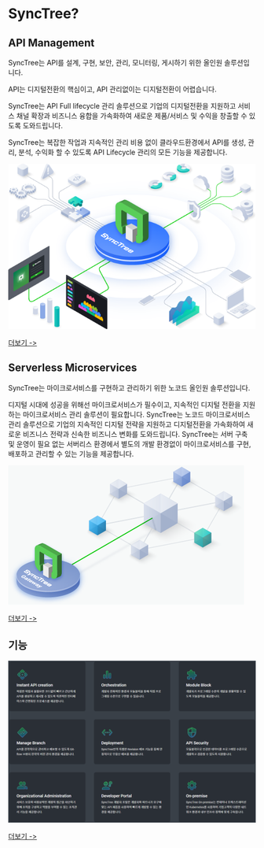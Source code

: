 # SyncTree?

## API Management

SyncTree는 API를 설계, 구현, 보안, 관리, 모니터링, 게시하기 위한 올인원 솔루션입니다.

API는 디지털전환의 핵심이고, API 관리없이는 디지털전환이 어렵습니다. 

SyncTree는 API Full lifecycle 관리 솔루션으로 기업의 디지털전환을 지원하고 서비스 채널 확장과 비즈니스 융합을 가속화하여 새로운 제품/서비스 및 수익을 창출할 수 있도록 도와드립니다. 

SyncTree는 복잡한 작업과 지속적인 관리 비용 없이 클라우드환경에서 API를 생성, 관리, 분석, 수익화 할 수 있도록 API Lifecycle 관리의 모든 기능을 제공합니다.

![](.gitbook/assets/image%20%2834%29.png)

[더보기 -&gt;](https://synctree101.com/apiManagement.html)

## Serverless Microservices

SyncTree는 마이크로서비스를 구현하고 관리하기 위한 노코드 올인원 솔루션입니다.

디지털 시대에 성공을 위해선 마이크로서비스가 필수이고, 지속적인 디지털 전환을 지원하는 마이크로서비스 관리 솔루션이 필요합니다. SyncTree는 노코드 마이크로서비스 관리 솔루션으로 기업의 지속적인 디지털 전략을 지원하고 디지털전환을 가속화하여 새로운 비즈니스 전략과 신속한 비즈니스 변화를 도와드립니다. SyncTree는 서버 구축 및 운영이 필요 없는 서버리스 환경에서 별도의 개발 환경없이 마이크로서비스를 구현, 배포하고 관리할 수 있는 기능을 제공합니다.

![](.gitbook/assets/image%20%2832%29.png)

[더보기 -&gt;](https://synctree101.com/microService.html)

## 기능

![](.gitbook/assets/image%20%2830%29.png)

[더보기 -&gt;](https://synctree101.com/features.html)

